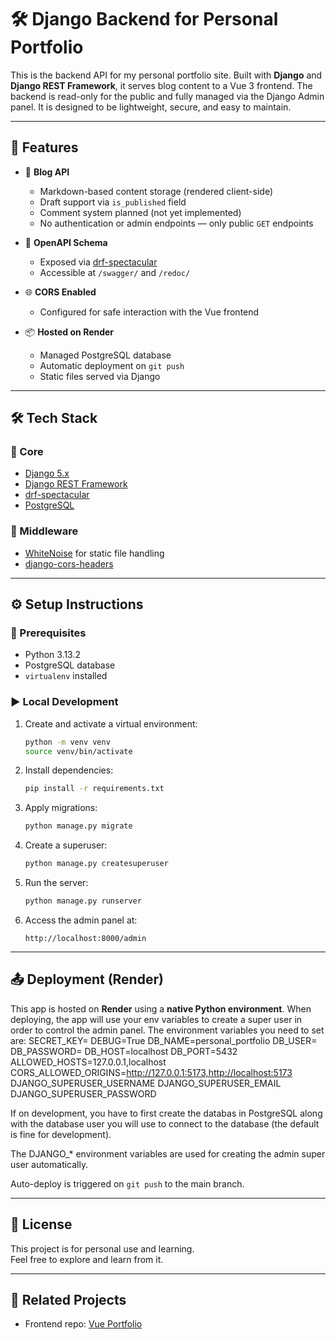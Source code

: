 # 🛠️ Django Backend for Personal Portfolio

This is the backend API for my personal portfolio site. Built with **Django** and **Django REST Framework**, it serves blog content to a Vue 3 frontend. The backend is read-only for the public and fully managed via the Django Admin panel. It is designed to be lightweight, secure, and easy to maintain.

---

## 🚀 Features

- 📝 **Blog API**  
  - Markdown-based content storage (rendered client-side)  
  - Draft support via `is_published` field  
  - Comment system planned (not yet implemented)  
  - No authentication or admin endpoints — only public `GET` endpoints

- 📃 **OpenAPI Schema**  
  - Exposed via [drf-spectacular](https://drf-spectacular.readthedocs.io/en/latest/)  
  - Accessible at `/swagger/` and `/redoc/`

- 🌐 **CORS Enabled**  
  - Configured for safe interaction with the Vue frontend  

- 📦 **Hosted on Render**  
  - Managed PostgreSQL database  
  - Automatic deployment on `git push`  
  - Static files served via Django

---

## 🛠 Tech Stack

### 🔹 Core
- [Django 5.x](https://www.djangoproject.com/)
- [Django REST Framework](https://www.django-rest-framework.org/)
- [drf-spectacular](https://drf-spectacular.readthedocs.io/)
- [PostgreSQL](https://www.postgresql.org/)

### 🔹 Middleware
- [WhiteNoise](https://whitenoise.evans.io/) for static file handling
- [django-cors-headers](https://pypi.org/project/django-cors-headers/)

---

## ⚙️ Setup Instructions

### 🧱 Prerequisites

- Python 3.13.2  
- PostgreSQL database  
- `virtualenv` installed

### ▶️ Local Development

1. Create and activate a virtual environment:
   ```bash
   python -m venv venv
   source venv/bin/activate
   ```

2. Install dependencies:
   ```bash
   pip install -r requirements.txt
   ```

3. Apply migrations:
   ```bash
   python manage.py migrate
   ```

4. Create a superuser:
   ```bash
   python manage.py createsuperuser
   ```

5. Run the server:
   ```bash
   python manage.py runserver
   ```

6. Access the admin panel at:
   ```
   http://localhost:8000/admin
   ```

---

## 📤 Deployment (Render)

This app is hosted on **Render** using a **native Python environment**. When deploying, the app will use your env variables to create a super user in order to control the admin panel. The environment variables you need to set are:
SECRET_KEY=
DEBUG=True
DB_NAME=personal_portfolio
DB_USER=
DB_PASSWORD=
DB_HOST=localhost
DB_PORT=5432
ALLOWED_HOSTS=127.0.0.1,localhost
CORS_ALLOWED_ORIGINS=http://127.0.0.1:5173,http://localhost:5173
DJANGO_SUPERUSER_USERNAME
DJANGO_SUPERUSER_EMAIL
DJANGO_SUPERUSER_PASSWORD

If on development, you have to first create the databas in PostgreSQL along with the database user you will use to connect to the database (the default is fine for development).

The DJANGO_* environment variables are used for creating the admin super user automatically.

Auto-deploy is triggered on `git push` to the main branch.

---

## 📄 License

This project is for personal use and learning.  
Feel free to explore and learn from it.

---

## 🔗 Related Projects

- Frontend repo: [Vue Portfolio](https://bayardolopez.com)

